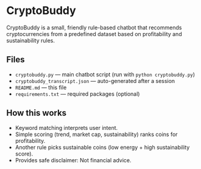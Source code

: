 # CryptoBuddy

CryptoBuddy is a small, friendly rule-based chatbot that recommends cryptocurrencies from a predefined dataset based on profitability and sustainability rules.

## Files
- `cryptobuddy.py` — main chatbot script (run with `python cryptobuddy.py`)
- `cryptobuddy_transcript.json` — auto-generated after a session
- `README.md` — this file
- `requirements.txt` — required packages (optional)

## How this works
- Keyword matching interprets user intent.
- Simple scoring (trend, market cap, sustainability) ranks coins for profitability.
- Another rule picks sustainable coins (low energy + high sustainability score).
- Provides safe disclaimer: Not financial advice.

